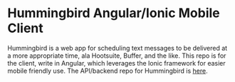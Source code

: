 # Hummingbird Angular/Ionic Mobile Client

Hummingbird is a web app for scheduling text messages to be delivered at a more appropriate time, ala Hootsuite, Buffer, and the like. This repo is for the client, write in Angular, which leverages the Ionic framework for easier mobile friendly use. The API/backend repo for Hummingbird is [here](https://github.com/jeremymcintyre/hummingbird).
